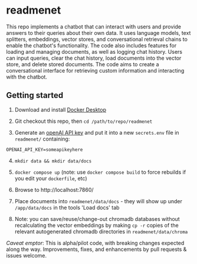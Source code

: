 # readmenet

This repo implements a chatbot that can interact with users and provide answers to their queries about their own data. It uses language models, text splitters, embeddings, vector stores, and conversational retrieval chains to enable the chatbot's functionality. The code also includes features for loading and managing documents, as well as logging chat history. Users can input queries, clear the chat history, load documents into the vector store, and delete stored documents. The code aims to create a conversational interface for retrieving custom information and interacting with the chatbot.

## Getting started

1. Download and install [Docker Desktop](https://www.docker.com/products/docker-desktop/)

2. Git checkout this repo, then `cd /path/to/repo/readmenet`

3. Generate an [openAI API key](https://platform.openai.com/account/api-keys) and put it into a new `secrets.env` file in `readmenet/` containing:

```
OPENAI_API_KEY=someapikeyhere
```

4. `mkdir data && mkdir data/docs`

5. `docker compose up` (note: use `docker compose build` to force rebuilds if you edit your `dockerfile`, etc)

6. Browse to http://localhost:7860/

7. Place documents into `readmenet/data/docs` - they will show up under `/app/data/docs` in the tools 'Load docs' tab

8. Note: you can save/reuse/change-out chromadb databases without recalculating the vector embeddings by making `cp -r` copies of the relevant autogenerated chromadb directories in `readmenet/data/chroma`

_Caveat emptor_: This is alpha/pilot code, with breaking changes expected along the way. Improvements, fixes, and enhancements by pull requests & issues welcome.